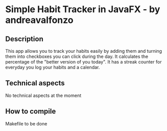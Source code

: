 # Simple Habit Tracker in JavaFX - by andreavalfonzo

## Description

This app allows you to track your habits easily by adding them and turning them into checkboxes you can click during the day. It calculates the percentage of the "better version of you today".
It has a streak counter for everyday you log your habits and a calendar. 

## Technical aspects

No technical aspects at the moment

## How to compile

Makefile to be done
